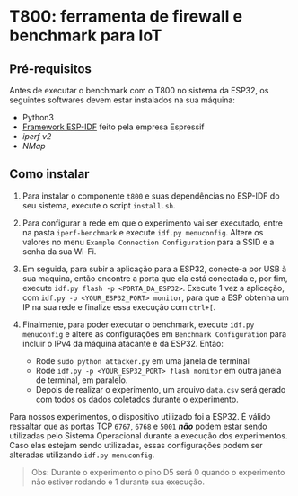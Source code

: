 # T800: ferramenta de firewall e benchmark para IoT

## Pré-requisitos
Antes de executar o benchmark com o T800 no sistema da ESP32, os seguintes softwares devem estar instalados na sua máquina:
- Python3
- [Framework ESP-IDF](https://github.com/espressif/esp-idf) feito pela empresa Espressif
- *iperf v2*
- *NMap*

## Como instalar

1. Para instalar o componente `t800` e suas dependências no ESP-IDF do seu sistema, execute o script `install.sh`.

2. Para configurar a rede em que o experimento vai ser executado, entre na pasta `iperf-benchmark` e execute `idf.py menuconfig`. Altere os valores no menu `Example Connection Configuration` para a SSID e a senha da sua Wi-Fi.

3. Em seguida, para subir a aplicação para a ESP32, conecte-a por USB à sua maquina, então encontre a porta que ela está conectada e, por fim, execute `idf.py flash -p <PORTA_DA_ESP32>`. Execute 1 vez a aplicação, com `idf.py -p <YOUR_ESP32_PORT> monitor`, para que a ESP obtenha um IP na sua rede e finalize essa execução com `ctrl+[`.

4. Finalmente, para poder executar o benchmark, execute `idf.py menuconfig` e altere as configurações em `Benchmark Configuration` para incluir o IPv4 da máquina atacante e da ESP32. Então:
   * Rode `sudo python attacker.py` em uma janela de terminal
   * Rode `idf.py -p <YOUR_ESP32_PORT> flash monitor` em outra janela de terminal, em paralelo.
   * Depois de realizar o experimento, um arquivo `data.csv` será gerado com todos os dados coletados durante o experimento.

Para nossos experimentos, o dispositivo utilizado foi a ESP32. É válido ressaltar que as portas TCP `6767`, `6768` e `5001` ***não*** podem estar sendo utilizadas pelo Sistema Operacional durante a execução dos experimentos. Caso elas estejam sendo utilizadas, essas configurações podem ser alteradas utilizando `idf.py menuconfig`.


> Obs: Durante o experimento o pino D5 será 0 quando o experimento não estiver rodando e 1 durante sua execução.
